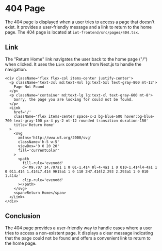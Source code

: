 # 404 Page

The 404 page is displayed when a user tries to access a page that doesn't exist. It provides a user-friendly message and a link to return to the home page. The 404 page is located at `iot-frontend/src/pages/404.tsx`.

## Link

The "Return Home" link navigates the user back to the home page ("/") when clicked. It uses the `Link` component from Next.js to handle the navigation.

```tsx
<div className='flex flex-col items-center justify-center'>
  <p className='text-3xl md:text-4xl lg:text-5xl text-gray-800 mt-12'>
    Page Not Found
  </p>
  <p className='container md:text-lg lg:text-xl text-gray-600 mt-8'>
    Sorry, the page you are looking for could not be found.
  </p>
  <Link
    href='/'
    className='flex items-center space-x-2 bg-blue-600 hover:bg-blue-700 text-gray-100 px-4 py-2 mt-12 rounded transition duration-150'
    title='Return Home'
  >
    <svg
      xmlns='http://www.w3.org/2000/svg'
      className='h-5 w-5'
      viewBox='0 0 20 20'
      fill='currentColor'
    >
      <path
        fill-rule='evenodd'
        d='M9.707 14.707a1 1 0 01-1.414 0l-4-4a1 1 0 010-1.414l4-4a1 1 0 011.414 1.414L7.414 9H15a1 1 0 110 2H7.414l2.293 2.293a1 1 0 010 1.414z'
        clip-rule='evenodd'
      ></path>
    </svg>
    <span>Return Home</span>
  </Link>
</div>
```

## Conclusion

The 404 page provides a user-friendly way to handle cases where a user tries to access a non-existent page. It displays a clear message indicating that the page could not be found and offers a convenient link to return to the home page.
